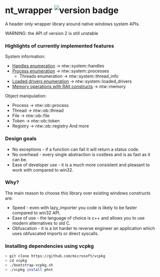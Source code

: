 # nt_wrapper ![version badge](https://img.shields.io/badge/version-0.2-brightgreen)
A header only wrapper library around native windows system APIs.

WARNING: the API of version 2 is still unstable

### Highlights of currently implemented features
System information:
* [Handles enumeration](https://github.com/JustasMasiulis/nt_wrapper/blob/e2ff4b930c189b55548b4ba805756d1abf38053f/test/test_handles.cpp#L7) -> ntw::system::handles
* [Process enumeration](https://github.com/JustasMasiulis/nt_wrapper/blob/e2ff4b930c189b55548b4ba805756d1abf38053f/test/test_processes.cpp#L7) -> ntw::system::processes
    * Threads enumeration -> ntw::system::thread_info
* [Loaded drivers enumeration](https://github.com/JustasMasiulis/nt_wrapper/blob/e2ff4b930c189b55548b4ba805756d1abf38053f/test/test_loaded_drivers.cpp#L10) -> ntw::system::loaded_drivers
* [Memory operations with RAII constructs](https://github.com/JustasMasiulis/nt_wrapper/blob/2f9ca30dc3098bf6884f325c77b44f77f2845f5a/test/test_memory.cpp#L132) -> ntw::memory

Object manipulation:
* Process -> ntw::ob::process
* Thread -> ntw::ob::thread
* File -> ntw::ob::file
* Token -> ntw::ob::token
* Registry -> ntw::ob::registry
And more

### Design goals
* No exceptions - if a function can fail it will return a status code.
* No overhead - every single abstraction is costless and is as fast as it can be.
* Ease of developer use - it is a much more consistent and pleasant to work with compared to win32.

### Why?
The main reason to choose this library over existing windows constructs are:
* Speed - even with lazy_importer you code is likely to be faster compared to win32 API.
* Ease of use - the language of choice is c++ and allows you to use modern alternatives to old C.
* Obfuscation - it is a lot harder to reverse engineer an application which uses obfuscated imports or direct syscalls.

### Installing dependencies using vcpkg

```bash
> git clone https://github.com/microsoft/vcpkg
> cd vcpkg
> ./bootstrap-vcpkg.sh
> ./vcpkg install phnt
```
